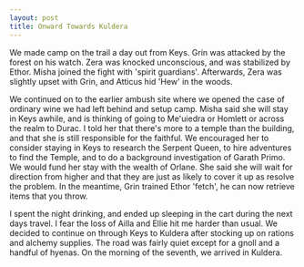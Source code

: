 ```yaml
---
layout: post
title: Onward Towards Kuldera
---
```

We made camp on the trail a day out from Keys. Grin was attacked by the forest on his watch. Zera was knocked unconscious, and was stabilized by Ethor. Misha joined the fight with 'spirit guardians'. Afterwards, Zera was slightly upset with Grin, and Atticus hid 'Hew' in the woods.

We continued on to the earlier ambush site where we opened the case of ordinary wine we had left behind and setup camp. Misha said she will stay in Keys awhile, and is thinking of going to Me'uiedra or Homlett or across the realm to Durac. I told her that there's more to a temple than the building, and that she is still responsible for the faithful. We encouraged her to consider staying in Keys to research the Serpent Queen, to hire adventures to find the Temple, and to do a background investigation of Garath Primo. We would fund her stay with the wealth of Orlane. She said she will wait for direction from higher and that they are just as likely to cover it up as resolve the problem. In the meantime, Grin trained Ethor 'fetch', he can now retrieve items that you throw.

I spent the night drinking, and ended up sleeping in the cart during the next days travel. I fear the loss of Ailla and Ellie hit me harder than usual. We decided to continue on through Keys to Kuldera after stocking up on rations and alchemy supplies. The road was fairly quiet except for a gnoll and a handful of hyenas. On the morning of the seventh, we arrived in Kuldera.
